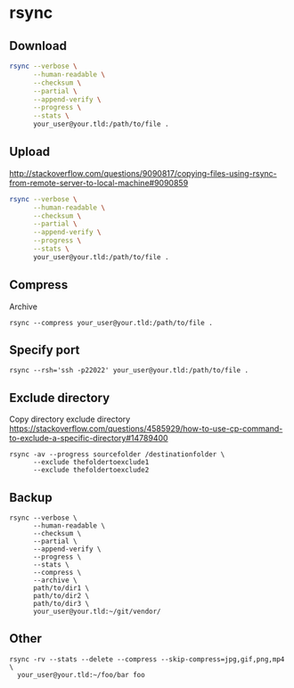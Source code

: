 # rsync

## Download

```sh
rsync --verbose \
      --human-readable \
      --checksum \
      --partial \
      --append-verify \
      --progress \
      --stats \
      your_user@your.tld:/path/to/file .
```

## Upload

<http://stackoverflow.com/questions/9090817/copying-files-using-rsync-from-remote-server-to-local-machine#9090859>

```sh
rsync --verbose \
      --human-readable \
      --checksum \
      --partial \
      --append-verify \
      --progress \
      --stats \
      your_user@your.tld:/path/to/file .
```

## Compress

Archive

    rsync --compress your_user@your.tld:/path/to/file .

## Specify port

    rsync --rsh='ssh -p22022' your_user@your.tld:/path/to/file .

## Exclude directory

Copy directory exclude directory
<https://stackoverflow.com/questions/4585929/how-to-use-cp-command-to-exclude-a-specific-directory#14789400>

    rsync -av --progress sourcefolder /destinationfolder \
          --exclude thefoldertoexclude1
          --exclude thefoldertoexclude2

## Backup

    rsync --verbose \
          --human-readable \
          --checksum \
          --partial \
          --append-verify \
          --progress \
          --stats \
          --compress \
          --archive \
          path/to/dir1 \
          path/to/dir2 \
          path/to/dir3 \
          your_user@your.tld:~/git/vendor/ 

## Other

    rsync -rv --stats --delete --compress --skip-compress=jpg,gif,png,mp4 \
      your_user@your.tld:~/foo/bar foo
